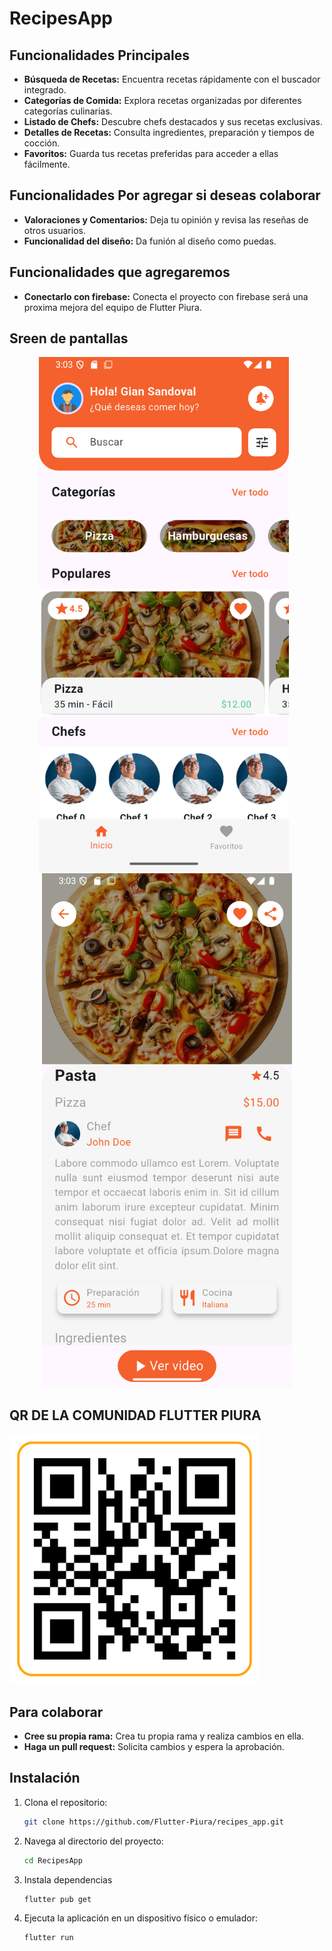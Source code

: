 # RecipesApp

## Funcionalidades Principales  
- **Búsqueda de Recetas:** Encuentra recetas rápidamente con el buscador integrado.
- **Categorías de Comida:** Explora recetas organizadas por diferentes categorías culinarias.
- **Listado de Chefs:** Descubre chefs destacados y sus recetas exclusivas.
- **Detalles de Recetas:** Consulta ingredientes, preparación y tiempos de cocción.
- **Favoritos:** Guarda tus recetas preferidas para acceder a ellas fácilmente.

## Funcionalidades Por agregar si deseas colaborar
- **Valoraciones y Comentarios:** Deja tu opinión y revisa las reseñas de otros usuarios.
- **Funcionalidad del diseño:** Da funión al diseño como puedas.

## Funcionalidades que agregaremos
- **Conectarlo con firebase:** Conecta el proyecto con firebase será una proxima mejora del equipo de Flutter Piura.

## Sreen de pantallas
<div style="text-align: center;">
    <img src="assets/1.png" alt="HomeScreen" width="400" style="display: inline-block; margin-right: 10px;">
    <img src="assets/2.png" alt="DetailsProducto" width="400" style="display: inline-block;">
</div>


## QR DE LA COMUNIDAD FLUTTER PIURA  
<img src="assets/comunidad.png" alt="QR DE LA COMUNIDAD FLUTTER PIURA" width="400"/>


## Para colaborar
- **Cree su propia rama:** Crea tu propia rama y realiza cambios en ella.
- **Haga un pull request:** Solicita cambios y espera la aprobación.

## Instalación  
1. Clona el repositorio:  
   ```bash
   git clone https://github.com/Flutter-Piura/recipes_app.git
   ```

2. Navega al directorio del proyecto:
   ```bash
   cd RecipesApp
   ```

3. Instala dependencias
   ```bash
   flutter pub get
   ```

4. Ejecuta la aplicación en un dispositivo físico o emulador:
   ```bash
   flutter run
   ```

